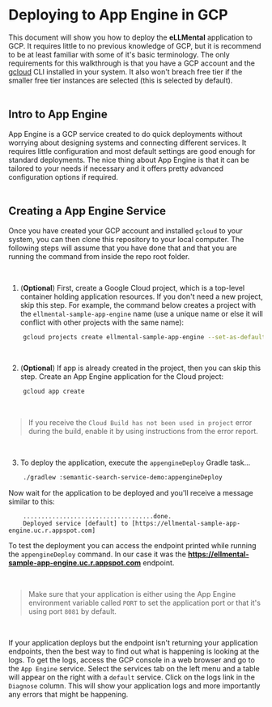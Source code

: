 # Deploying to App Engine in GCP

This document will show you how to deploy the __eLLMental__ application to GCP. It requires little to no previous knowledge of GCP, but it is recommend to be at least familiar with some of it's basic terminology. The only requirements for this walkthrough is that you have a GCP account and the [gcloud](https://cloud.google.com/sdk/docs/install) CLI installed in your system. It also won't breach free tier if the smaller free tier instances are selected (this is selected by default).
<br>
<br>

## Intro to App Engine

App Engine is a GCP service created to do quick deployments without worrying about designing systems and connecting different services. It requires little configuration and most default settings are good enough for standard deployments. The nice thing about App Engine is that it can be tailored to your needs if necessary and it offers pretty advanced configuration options if required.
<br>
<br>

## Creating a App Engine Service

Once you have created your GCP account and installed `gcloud` to your system, you can then clone this repository to your local computer. The following steps will assume that you have done that and that you are running the command from inside the repo root folder.

<br>

1. (__Optional__)  First, create a Google Cloud project, which is a top-level container holding application resources. If you don't need a new project, skip this step. For example, the command below creates a project with the `ellmental-sample-app-engine` name (use a unique name or else it will conflict with other projects with the same name):


```sh
    gcloud projects create ellmental-sample-app-engine --set-as-default
```

<br>

2. (__Optional__)  If app is already created in the project, then you can skip this step. Create an App Engine application for the Cloud project:

```sh
    gcloud app create
```
<br>

> If you receive the `Cloud Build has not been used in project` error during the build, enable it by using instructions from the error report.

<br>

3. To deploy the application, execute the `appengineDeploy` Gradle task...

```sh
    ./gradlew :semantic-search-service-demo:appengineDeploy
```

Now wait for the application to be deployed and you'll receive a message similar to this:

```
    ....................................done.
    Deployed service [default] to [https://ellmental-sample-app-engine.uc.r.appspot.com]
```

To test the deployment you can access the endpoint printed while running the `appengineDeploy` command. In our case it was the __https://ellmental-sample-app-engine.uc.r.appspot.com__ endpoint. 

<br>

> Make sure that your application is either using the App Engine environment variable called `PORT` to set the application port or that it's using port `8081` by default.

<br>

If your application deploys but the endpoint isn't returning your application endpoints, then the best way to find out what is happening is looking at the logs. To get the logs, access the GCP console in a web browser and go to the `App Engine` service. Select the services tab on the left menu and a table will appear on the right with a `default` service. Click on the logs link in the `Diagnose` column. This will show your application logs and more importantly any errors that might be happening. 

